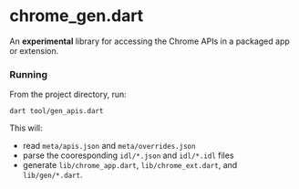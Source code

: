 chrome_gen.dart
==============

An **experimental** library for accessing the Chrome APIs in a packaged app or
extension.

<!--
[![Build Status](https://drone.io/github.com/devoncarew/chrome_gen.dart/status.png)](https://drone.io/github.com/devoncarew/chrome_gen.dart/latest)
-->

<!--
### Documentation
Generated documentation is available:
- [Chrome Apps API](http://devoncarew.github.io/chrome_gen.dart/app/)
- [Chrome Extensions API](http://devoncarew.github.io/chrome_gen.dart/ext/)
-->

### Running
From the project directory, run:

`dart tool/gen_apis.dart`

This will:
- read `meta/apis.json` and `meta/overrides.json`
- parse the cooresponding `idl/*.json` and `idl/*.idl` files
- generate `lib/chrome_app.dart`, `lib/chrome_ext.dart`, and `lib/gen/*.dart`.
